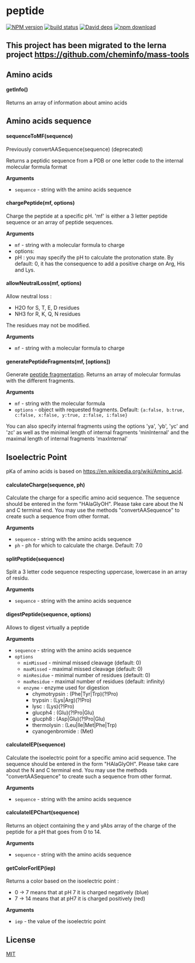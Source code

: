 # peptide

[![NPM version][npm-image]][npm-url]
[![build status][travis-image]][travis-url]
[![David deps][david-image]][david-url]
[![npm download][download-image]][download-url]

## This project has been migrated to the lerna project https://github.com/cheminfo/mass-tools

## Amino acids

#### getInfo()

Returns an array of information about amino acids

## Amino acids sequence

#### sequenceToMF(sequence)

Previously convertAASequence(sequence) (deprecated)

Returns a peptidic sequence from a PDB or one letter code to the internal molecular formula format

**Arguments**

- `sequence` - string with the amino acids sequence

#### chargePeptide(mf, options)

Charge the peptide at a specific pH. 'mf' is either a 3 letter peptide sequence or an array of peptide sequences.

**Arguments**

- `mf` - string with a molecular formula to charge
- options:
- pH : you may specify the pH to calculate the protonation state. By default: 0,
  it has the consequence to add a positive charge on Arg, His and Lys.

#### allowNeutralLoss(mf, options)

Allow neutral loss :

- H2O for S, T, E, D residues
- NH3 for R, K, Q, N residues

The residues may not be modified.

**Arguments**

- `mf` - string with a molecular formula to charge

#### generatePeptideFragments(mf, [options])

Generate [peptide fragmentation](http://en.wikipedia.org/wiki/Peptide_sequence_tag).
Returns an array of molecular formulas with the different fragments.

**Arguments**

- `mf` - string with the molecular formula
- `options` - object with requested fragments. Default: `{a:false, b:true, c:false, x:false, y:true, z:false, i:false}`

You can also specify internal fragments using the options 'ya', 'yb', 'yc' and 'zc' as well as the minimal length of internal fragments 'minInternal'
and the maximal length of internal fragments 'maxInternal'

## Isoelectric Point

pKa of amino acids is based on https://en.wikipedia.org/wiki/Amino_acid.

#### calculateCharge(sequence, ph)

Calculate the charge for a specific amino acid sequence. The sequence should be entered in the form "HAlaGlyOH".
Please take care about the N and C terminal end. You may use the methods "convertAASequence" to create such a sequence
from other format.

**Arguments**

- `sequence` - string with the amino acids sequence
- `ph` - ph for which to calculate the charge. Default: 7.0

#### splitPeptide(sequence)

Split a 3 letter code sequence respecting uppercase, lowercase in an array of residu.

**Arguments**

- `sequence` - string with the amino acids sequence

#### digestPeptide(sequence, options)

Allows to digest virtually a peptide

**Arguments**

- `sequence` - string with the amino acids sequence
- `options`
  - `minMissed` - minimal missed cleavage (default: 0)
  - `maxMissed` - maximal missed cleavage (default: 0)
  - `minResidue` - minimal number of residues (default: 0)
  - `maxResidue` - maximal number of residues (default: infinity)
  - `enzyme` - enzyme used for digestion
    - chymotrypsin : (Phe|Tyr|Trp)(?!Pro)
    - trypsin : (Lys|Arg)(?!Pro)
    - lysc : (Lys)(?!Pro)
    - glucph4 : (Glu)(?!Pro|Glu)
    - glucph8 : (Asp|Glu)(?!Pro|Glu)
    - thermolysin : (Leu|Ile|Met|Phe|Trp)
    - cyanogenbromide : (Met)

#### calculateIEP(sequence)

Calculate the isoelectric point for a specific amino acid sequence. The sequence should be entered in the form "HAlaGlyOH".
Please take care about the N and C terminal end. You may use the methods "convertAASequence" to create such a sequence
from other format.

**Arguments**

- `sequence` - string with the amino acids sequence

#### calculateIEPChart(sequence)

Returns an object containing the y and yAbs array of the charge of the peptide for a pH that goes from 0 to 14.

**Arguments**

- `sequence` - string with the amino acids sequence

#### getColorForIEP(iep)

Returns a color based on the isoelectric point :

- 0 -> 7 means that at pH 7 it is charged negatively (blue)
- 7 -> 14 means that at pH7 it is charged positively (red)

**Arguments**

- `iep` - the value of the isoelectric point

## License

[MIT](./LICENSE)

[npm-image]: https://img.shields.io/npm/v/peptide.svg?style=flat-square
[npm-url]: https://www.npmjs.com/package/peptide
[travis-image]: https://img.shields.io/travis/cheminfo-js/peptide/master.svg?style=flat-square
[travis-url]: https://travis-ci.org/cheminfo-js/peptide
[david-image]: https://img.shields.io/david/cheminfo-js/peptide.svg?style=flat-square
[david-url]: https://david-dm.org/cheminfo-js/peptide
[download-image]: https://img.shields.io/npm/dm/peptide.svg?style=flat-square
[download-url]: https://www.npmjs.com/package/peptide
